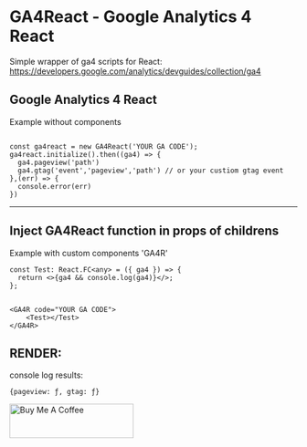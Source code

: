 # GA4React - Google Analytics 4 React

Simple wrapper of ga4 scripts for React:
https://developers.google.com/analytics/devguides/collection/ga4

## Google Analytics 4 React

Example without components

```

const ga4react = new GA4React('YOUR GA CODE');
ga4react.initialize().then((ga4) => {
  ga4.pageview('path')
  ga4.gtag('event','pageview','path') // or your custiom gtag event
},(err) => {
  console.error(err)
})

```

---

## Inject GA4React function in props of childrens

Example with custom components 'GA4R'

```
const Test: React.FC<any> = ({ ga4 }) => {
  return <>{ga4 && console.log(ga4)}</>;
};


<GA4R code="YOUR GA CODE">
    <Test></Test>
</GA4R>
```

## RENDER:

console log results:

`{pageview: ƒ, gtag: ƒ}`




<a href="https://www.buymeacoffee.com/unrealmanu" target="_blank"><img src="https://cdn.buymeacoffee.com/buttons/v2/default-yellow.png" alt="Buy Me A Coffee" style="height: 60px !important;width: 217px !important;" ></a>
